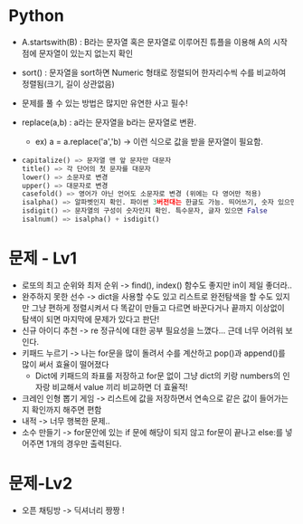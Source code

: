 # Python

- A.startswith(B) : B라는 문자열 혹은 문자열로 이루어진 튜플을 이용해 A의 시작점에 문자열이 있는지 없는지 확인 

- sort() : 문자열을 sort하면 Numeric 형태로 정렬되어 한자리수씩 수를 비교하여 정렬됨(크기, 길이 상관없음)
- 문제를 풀 수 있는 방법은 많지만 유연한 사고 필수! 


- replace(a,b) : a라는 문자열을 b라는 문자열로 변환.
  
  - ex) a = a.replace('a','b) -> 이런 식으로 값을 받을 문자열이 필요함.
  
- ```python
  capitalize() => 문자열 맨 앞 문자만 대문자
  title() => 각 단어의 첫 문자를 대문자
  lower() => 소문자로 변경
  upper() => 대문자로 변경
  casefold() => 영어가 아닌 언어도 소문자로 변경 (위에는 다 영어만 적용)
  isalpha() => 알파벳인지 확인. 파이썬 3버전대는 한글도 가능. 띄어쓰기, 숫자 있으면 False
  isdigit() => 문자열의 구성이 숫자인지 확인. 특수문자, 글자 있으면 False
  isalnum() => isalpha() + isdigit()
  ```

# 문제 - Lv1

- 로또의 최고 순위와 최저 순위 -> find(), index() 함수도 좋지만 in이 제일 좋더라..
- 완주하지 못한 선수 -> dict을 사용할 수도 있고 리스트로 완전탐색을 할 수도 있지만 그냥 편하게 정렬시켜서 다 똑같이 만들고 다르면 바꾼다거나 끝까지 이상없이 탐색이 되면 마지막에 문제가 있다고 판단!
- 신규 아이디 추천 -> re 정규식에 대한 공부 필요성을 느꼈다... 근데 너무 어려워 보인다.
- 키패드 누르기 -> 나는 for문을 많이 돌려서 수를 계산하고 pop()과 append()를 많이 써서 효율이 떨어졌다
  -  Dict에 키패드의 좌표룰 저장하고 for문 없이 그냥 dict의 키랑 numbers의 인자랑 비교해서 value 끼리 비교하면 더 효율적! 
- 크레인 인형 뽑기 게임 -> 리스트에 값을 저장하면서 연속으로 같은 값이 들어가는지 확인까지 해주면 편함
- 내적 -> 너무 행복한 문제..
- 소수 만들기 -> for문안에 있는 if 문에 해당이 되지 않고 for문이 끝나고 else:를 넣어주면 1개의 경우만 출력된다.

# 문제-Lv2

- 오픈 채팅방 -> 딕셔너리 짱짱 !

